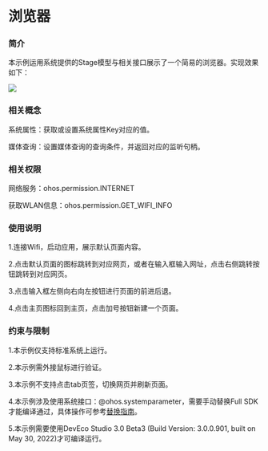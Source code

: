 # 浏览器

### 简介

本示例运用系统提供的Stage模型与相关接口展示了一个简易的浏览器。实现效果如下： 

![](screenshots/device/home.png)

### 相关概念

系统属性：获取或设置系统属性Key对应的值。

媒体查询：设置媒体查询的查询条件，并返回对应的监听句柄。


### 相关权限

网络服务：ohos.permission.INTERNET

获取WLAN信息：ohos.permission.GET_WIFI_INFO

### 使用说明

1.连接Wifi，启动应用，展示默认页面内容。

2.点击默认页面的图标跳转到对应网页，或者在输入框输入网址，点击右侧跳转按钮跳转到对应网页。

3.点击输入框左侧向右向左按钮进行页面的前进后退。

4.点击主页图标回到主页，点击加号按钮新建一个页面。

###  约束与限制

1.本示例仅支持标准系统上运行。

2.本示例需外接鼠标进行验证。

3.本示例不支持点击tab页签，切换网页并刷新页面。

4.本示例涉及使用系统接口：@ohos.systemparameter，需要手动替换Full SDK才能编译通过，具体操作可参考[替换指南](https://gitee.com/openharmony/docs/blob/master/zh-cn/application-dev/quick-start/full-sdk-switch-guide.md)。

5.本示例需要使用DevEco Studio 3.0 Beta3 (Build Version: 3.0.0.901, built on May 30, 2022)才可编译运行。